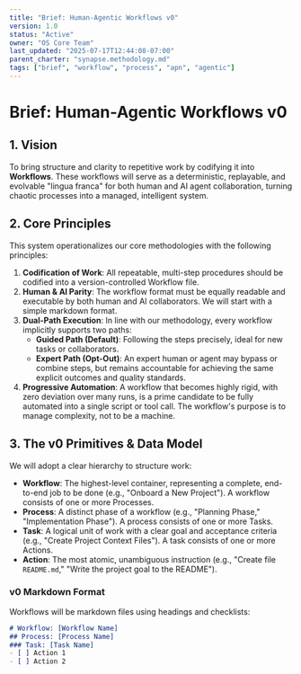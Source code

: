 ```yaml
---
title: "Brief: Human-Agentic Workflows v0"
version: 1.0
status: "Active"
owner: "OS Core Team"
last_updated: "2025-07-17T12:44:08-07:00"
parent_charter: "synapse.methodology.md"
tags: ["brief", "workflow", "process", "apn", "agentic"]
---
```


# **Brief: Human-Agentic Workflows v0**

## **1. Vision**

To bring structure and clarity to repetitive work by codifying it into **Workflows**. These workflows will serve as a deterministic, replayable, and evolvable "lingua franca" for both human and AI agent collaboration, turning chaotic processes into a managed, intelligent system.

## **2. Core Principles**

This system operationalizes our core methodologies with the following principles:

1.  **Codification of Work**: All repeatable, multi-step procedures should be codified into a version-controlled Workflow file.
2.  **Human & AI Parity**: The workflow format must be equally readable and executable by both human and AI collaborators. We will start with a simple markdown format.
3.  **Dual-Path Execution**: In line with our methodology, every workflow implicitly supports two paths:
    * **Guided Path (Default)**: Following the steps precisely, ideal for new tasks or collaborators.
    * **Expert Path (Opt-Out)**: An expert human or agent may bypass or combine steps, but remains accountable for achieving the same explicit outcomes and quality standards.
4.  **Progressive Automation**: A workflow that becomes highly rigid, with zero deviation over many runs, is a prime candidate to be fully automated into a single script or tool call. The workflow's purpose is to manage complexity, not to be a machine.

## **3. The v0 Primitives & Data Model**

We will adopt a clear hierarchy to structure work:

* **Workflow**: The highest-level container, representing a complete, end-to-end job to be done (e.g., "Onboard a New Project"). A workflow consists of one or more Processes.
* **Process**: A distinct phase of a workflow (e.g., "Planning Phase," "Implementation Phase"). A process consists of one or more Tasks.
* **Task**: A logical unit of work with a clear goal and acceptance criteria (e.g., "Create Project Context Files"). A task consists of one or more Actions.
* **Action**: The most atomic, unambiguous instruction (e.g., "Create file `README.md`," "Write the project goal to the README").

### **v0 Markdown Format**

Workflows will be markdown files using headings and checklists:

```markdown
# Workflow: [Workflow Name]
## Process: [Process Name]
### Task: [Task Name]
- [ ] Action 1
- [ ] Action 2
